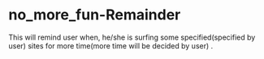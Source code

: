 # no_more_fun-Remainder
This will remind user when, he/she is surfing some specified(specified by user) sites for more time(more time will be decided by user) .
